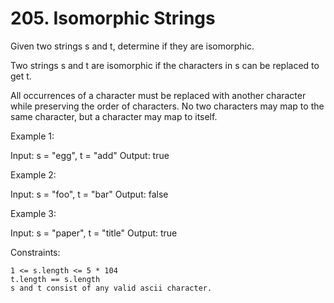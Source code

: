# 205. Isomorphic Strings

Given two strings s and t, determine if they are isomorphic.

Two strings s and t are isomorphic if the characters in s can be replaced to get t.

All occurrences of a character must be replaced with another character while preserving the order of characters. No two characters may map to the same character, but a character may map to itself.



Example 1:

Input: s = "egg", t = "add"
Output: true

Example 2:

Input: s = "foo", t = "bar"
Output: false

Example 3:

Input: s = "paper", t = "title"
Output: true



Constraints:

    1 <= s.length <= 5 * 104
    t.length == s.length
    s and t consist of any valid ascii character.

